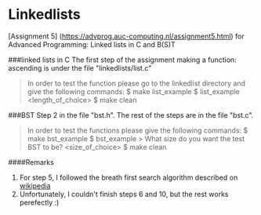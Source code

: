 # Linkedlists

[Assignment 5] (https://advprog.auc-computing.nl/assignment5.html) for Advanced Programming:
Linked lists in C and B(S)T

###linked lists in C
The first step of the assignment making a function: ascending is under the file "linkedlists/list.c"

>In order to test the function please go to the linkedlist directory and give the following commands:
    $ make list_example
    $ list_example <length_of_choice>
    $ make clean
    

###BST
Step 2 in the file "bst.h". The rest of the steps are in the file "bst.c". 

>In order to test the functions please give the following commands:
    $ make bst_example
    $ bst_example
      > What size do you want the test BST to be? <size_of_choice>
    $ make clean

####Remarks
1. For step 5, I followed the breath first search algorithm described on [wikipedia](https://nl.wikipedia.org/wiki/Depth-first_search)
1. Unfortunately, I couldn't finish steps 6 and 10, but the rest works perefectly :)